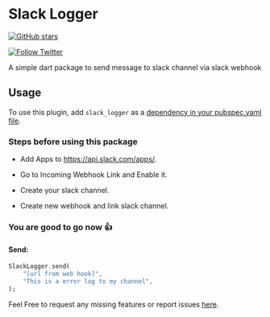 # Slack Logger

[![GitHub stars](https://img.shields.io/github/stars/slimpotatoboy/slack_logger.svg?style=social)](https://github.com/slimpotatoboy/slack_logger)

[![Follow Twitter](https://img.shields.io/twitter/follow/slimpotatoboy?style=social)](https://twitter.com/intent/follow?screen_name=slimpotatoboy)

A simple dart package to send message to slack channel via slack webhook

## Usage
To use this plugin, add `slack_logger` as a [dependency in your pubspec.yaml file](https://flutter.dev/docs/development/platform-integration/platform-channels).

### Steps before using this package

* Add Apps to https://api.slack.com/apps/.

* Go to Incoming Webhook Link and Enable it.

* Create your slack channel.

* Create new webhook and link slack channel.


### You are good to go now 👍

#### Send:


```dart
SlackLogger.send(
    "[url from web hook]",
    "This is a error log to my channel",
);
```

Feel Free to request any missing features or report issues [here](https://github.com/slimpotatoboy/slack_logger/issues).